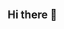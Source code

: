 ## Hi there 👋

<!--
**jfay13/jfay13** is a ✨ _special_ ✨ repository because its `README.md` (this file) appears on your GitHub profile.

Here are some ideas to get you started:

- 🔭 I’m currently working on my tech elevator prework
- 🌱 I’m currently learning how to use github
- 👯 I’m looking to collaborate on some coding stuff with my current job
- 🤔 I’m looking for help with remembering the proper syntax proper way of going about making this happen
- 💬 Ask me about my current job
- 📫 How to reach me: cell - 5134173355, email - johnjohnfay@gmail.com
- 😄 Pronouns: he/him
- ⚡ Fun fact: I have been teaching myself how to play piano
-->
